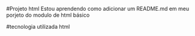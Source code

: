 #Projeto html
Estou aprendendo como adicionar um README.md em meu porjeto do modulo de html básico

#tecnologia utilizada
html
